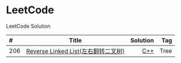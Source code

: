# LeetCode
LeetCode Solution


| #    |                  Title                   |                                 Solution |                   Tag|
| :--- | :--------------------------------------: | ---------------------------------------: |---------------------:|
| 206    | [Reverse Linked List(左右翻转二叉树)](https://leetcode.com/problems/reverse-linked-list/) | [C++](https://github.com/ch-oak/leetcode_res/blob/master/leetcode_easy/206.%20Reverse%20Linked%20List/206.%20Reverse%20Linked%20List.cpp)|Tree
